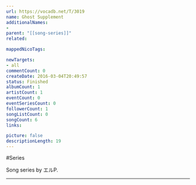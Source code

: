 ```yaml
---
url: https://vocadb.net/T/3019
name: Ghost Supplement
additionalNames: 
- 
parent: "[[song-series]]"
related:

mappedNicoTags:

newTargets:
- all
commentCount: 0
createDate: 2016-03-04T20:49:57
status: Finished
albumCount: 1
artistCount: 1
eventCount: 0
eventSeriesCount: 0
followerCount: 1
songListCount: 0
songCount: 6
links: 

picture: false
descriptionLength: 19
---
```


#Series

Song series by エルP.

---

